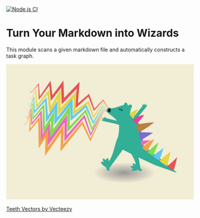 [![Node.js CI](https://github.com/guidebooks/madwizard/actions/workflows/test.yml/badge.svg)](https://github.com/guidebooks/madwizard/actions/workflows/test.yml)

# Turn Your Markdown into Wizards

This module scans a given markdown file and automatically constructs a
task graph.

<img width="600" src=".github/FREEANIMALREPTILEtrex003_generated.jpg" title="Fire Breathing Rainbow Trex Dinosaur Vectors by Vecteezy">

<a href="https://www.vecteezy.com/free-vector/teeth">Teeth Vectors by Vecteezy</a>
